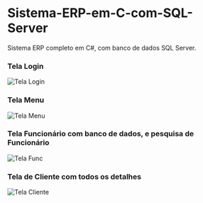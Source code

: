 # Sistema-ERP-em-C-com-SQL-Server
Sistema ERP completo em C#, com banco de dados SQL Server.

<h3>Tela Login</h3>


![Tela Login](https://user-images.githubusercontent.com/66811308/138729580-4e7f1838-b421-4617-b98d-7b923c55164b.jpg)


<h3>Tela Menu</h3>


![Tela Menu](https://user-images.githubusercontent.com/66811308/138729592-f1aa5469-dde4-44ef-aa62-bb3fcdafdea6.jpg)


<h3>Tela Funcionário com banco de dados, e pesquisa de Funcionário</h3>


![Tela Func](https://user-images.githubusercontent.com/66811308/138729610-18ab9f01-b1db-4c06-9ab0-4eaa5579712a.jpg)


<h3>Tela de Cliente com todos os detalhes</h3>


![Tela Cliente](https://user-images.githubusercontent.com/66811308/138729634-6d9a7a32-41f3-4f6e-9214-fc86af2ac6b4.jpg)


